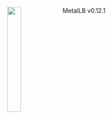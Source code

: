 ---
---
<img align="left" src="/images/logo/metallb-white.png" width="25%"></img>
MetalLB v0.12.1
<p style="clear: both"></p>

